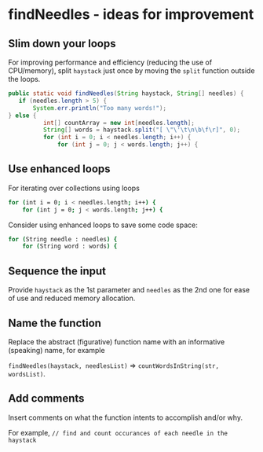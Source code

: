 # findNeedles - ideas for improvement

## Slim down your loops

For improving performance and efficiency (reducing the use of CPU/memory), split `haystack` just once by moving the `split` function outside the loops.

```java
public static void findNeedles(String haystack, String[] needles) {
   if (needles.length > 5) {
       System.err.println("Too many words!");
} else {
          int[] countArray = new int[needles.length];
          String[] words = haystack.split("[ \"\'\t\n\b\f\r]", 0);
          for (int i = 0; i < needles.length; i++) {
              for (int j = 0; j < words.length; j++) {
```

## Use enhanced loops

For iterating over collections using loops

```bash
for (int i = 0; i < needles.length; i++) {
    for (int j = 0; j < words.length; j++) {
```

Consider using enhanced loops to save some code space:
 
```bash
for (String needle : needles) {
    for (String word : words) {
```

## Sequence the input

Provide `haystack` as the 1st parameter and `needles` as the 2nd one for ease of use and reduced memory allocation.

## Name the function

Replace the abstract (figurative) function name with an informative (speaking) name, for example

`findNeedles(haystack, needlesList)` => `countWordsInString(str, wordsList)`.

## Add comments

 Insert comments on what the function intents to accomplish and/or why.
 
 For example, `// find and count occurances of each needle in the haystack`
 
